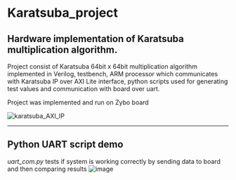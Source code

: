# Karatsuba_project
Hardware implementation of Karatsuba multiplication algorithm.
---
Project consist of Karatsuba 64bit x 64bit multiplication algorithm implemented in Verilog, testbench, ARM processor which communicates with Karatsuba IP over AXI Lite interface, python scripts used for generating test values and communication with board over uart.

Project was implemented and run on Zybo board

![karatsuba_AXI_IP](https://github.com/maj77/Karatsuba_project/assets/38226349/95ddec96-8038-459c-a628-68c46d87cf79)

---
## Python UART script demo
_uart_com.py_ tests if system is working correctly by sending data to board and then comparing results
 ![image](https://github.com/maj77/Karatsuba_project/assets/38226349/9299ee81-8d94-4a7e-aa3a-115e4b4e4c85)
